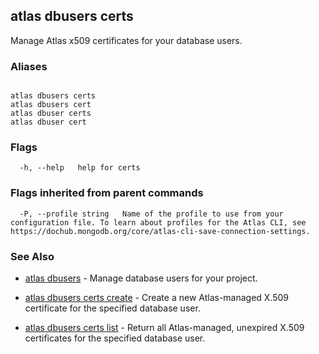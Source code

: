 ## atlas dbusers certs

Manage Atlas x509 certificates for your database users.




### Aliases
```

atlas dbusers certs
atlas dbusers cert
atlas dbuser certs
atlas dbuser cert
```



### Flags

```
  -h, --help   help for certs

```


### Flags inherited from parent commands

```
  -P, --profile string   Name of the profile to use from your configuration file. To learn about profiles for the Atlas CLI, see https://dochub.mongodb.org/core/atlas-cli-save-connection-settings.

```

### See Also


* [atlas dbusers](atlas_dbusers.md)	- Manage database users for your project.

* [atlas dbusers certs create](atlas_dbusers_certs_create.md)	- Create a new Atlas-managed X.509 certificate for the specified database user.

* [atlas dbusers certs list](atlas_dbusers_certs_list.md)	- Return all Atlas-managed, unexpired X.509 certificates for the specified database user.



